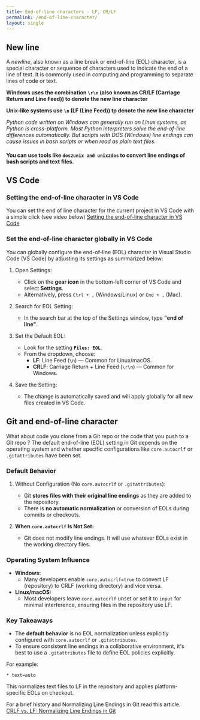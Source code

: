 ```yaml
---
title: End-of-line characters - LF, CR/LF
permalink: /end-of-line-character/
layout: single
---
```


## New line 
A *newline*, also known as a line break or end-of-line (EOL) character, is a special character or sequence of characters used to indicate the end of a line of text. It is commonly used in computing and programming to separate lines of code or text.

**Windows uses the combination ```\r\n``` (also known as CR/LF (Carriage Return and Line Feed)) to denote the new line character** 

**Unix-like systems use ```\n``` (LF (Line Feed)) tp denote the new line character**

_Python code written on Windows can generally run on Linux systems, as Python is cross-platform. Most Python interpreters solve the end-of-line differences automatically. But scripts with DOS (Windows) line endings can cause issues in bash scripts or when read as plain text files._

#### You can use tools like ```dos2unix and unix2dos``` to convert line endings of bash scripts and text files.

## VS Code
### Setting the end-of-line character in VS Code
You can set the end of line character for the current project in VS Code with a simple click (see video below)
[Setting the end-of-line character in VS Code](https://youtu.be/-ZImIZK_PTU)

### Set the end-of-line character globally in VS Code
You can globally configure the end-of-line (EOL) character in Visual Studio Code (VS Code) by adjusting its settings as summarized below:

1. Open Settings:
   - Click on the **gear icon** in the bottom-left corner of VS Code and select **Settings**.
   - Alternatively, press ```Ctrl + ,``` (Windows/Linux) or ```Cmd + ,``` (Mac).

2. Search for EOL Setting:
   - In the search bar at the top of the Settings window, type **"end of line"**.

3. Set the Default EOL:
   - Look for the setting **`Files: EOL`**.
   - From the dropdown, choose:
     - **LF**: Line Feed (`\n`) — Common for Linux/macOS.
     - **CRLF**: Carriage Return + Line Feed (`\r\n`) — Common for Windows.

4. Save the Setting:
   - The change is automatically saved and will apply globally for all new files created in VS Code.

## Git and end-of-line character
What about code you clone from a Git repo or the code that you push to a Git repo ?
The default end-of-line (EOL) setting in Git depends on the operating system and whether specific configurations like ```core.autocrlf``` or ```.gitattributes``` have been set.

### Default Behavior
1. Without Configuration (No ```core.autocrlf``` or ```.gitattributes```):
   - Git **stores files with their original line endings** as they are added to the repository.
   - There is **no automatic normalization** or conversion of EOLs during commits or checkouts.

2. **When ```core.autocrlf``` Is Not Set:**
   - Git does not modify line endings. It will use whatever EOLs exist in the working directory files.

### **Operating System Influence**
- **Windows:**
  - Many developers enable ```core.autocrlf=true``` to convert LF (repository) to CRLF (working directory) and vice versa.
- **Linux/macOS:**
  - Most developers leave ```core.autocrlf``` unset or set it to ```input``` for minimal interference, ensuring files in the repository use LF.

### **Key Takeaways**
- The **default behavior** is no EOL normalization unless explicitly configured with `core.autocrlf` or `.gitattributes`.
- To ensure consistent line endings in a collaborative environment, it's best to use a ```.gitattributes``` file to define EOL policies explicitly. 

For example:
```text
* text=auto
```
This normalizes text files to LF in the repository and applies platform-specific EOLs on checkout.

For a brief history and Normalizing Line Endings in Git read this article.\
[CRLF vs. LF: Normalizing Line Endings in Git](https://www.aleksandrhovhannisyan.com/blog/crlf-vs-lf-normalizing-line-endings-in-git/#line-endings-in-git)

